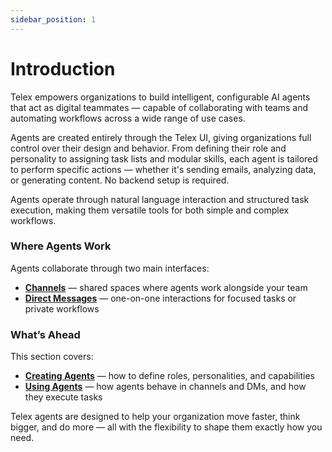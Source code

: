 ```yaml
---
sidebar_position: 1
---
```


# Introduction

Telex empowers organizations to build intelligent, configurable AI agents that act as digital teammates — capable of collaborating with teams and automating workflows across a wide range of use cases.

Agents are created entirely through the Telex UI, giving organizations full control over their design and behavior. From defining their role and personality to assigning task lists and modular skills, each agent is tailored to perform specific actions — whether it's sending emails, analyzing data, or generating content. No backend setup is required.

Agents operate through natural language interaction and structured task execution, making them versatile tools for both simple and complex workflows.

### Where Agents Work

Agents collaborate through two main interfaces:
- **[Channels](../using-telex/workspace/channels)** — shared spaces where agents work alongside your team
- **[Direct Messages](../using-telex/workspace/direct-messages)** — one-on-one interactions for focused tasks or private workflows

### What’s Ahead

This section covers:
- **[Creating Agents](./creating_agents)** — how to define roles, personalities, and capabilities
- **[Using Agents](./using_agents)** — how agents behave in channels and DMs, and how they execute tasks

Telex agents are designed to help your organization move faster, think bigger, and do more — all with the flexibility to shape them exactly how you need.

